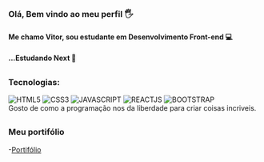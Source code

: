 ### Olá, Bem vindo ao meu perfil 🖐️
#### Me chamo Vitor, sou estudante em Desenvolvimento Front-end 💻
#### ...Estudando Next 📘
##
### Tecnologias:
<div style="display:inline-block;"<br/>
 <img src="https://img.shields.io/badge/HTML5-E34F26?style=for-the-badge&logo=html5&logoColor=white" alt="HTML5"/>
 <img src="https://img.shields.io/badge/CSS3-1572B6?style=for-the-badge&logo=css3&logoColor=white" alt="CSS3"/>
 <img src="https://img.shields.io/badge/JavaScript-F7DF1E?style=for-the-badge&logo=javascript&logoColor=black" alt="JAVASCRIPT"/>
 <img src="https://img.shields.io/badge/React-20232A?style=for-the-badge&logo=react&logoColor=61DAFB" alt="REACTJS"/>
 <img src="https://img.shields.io/badge/Bootstrap-563D7C?style=for-the-badge&logo=bootstrap&logoColor=white" alt="BOOTSTRAP"/>
</div><br/>
  Gosto de como a programação nos da liberdade para criar coisas incriveis.
  
##

### Meu portifólio
-[Portifólio](https://vsenvolvedor.github.io/portifolio/)

